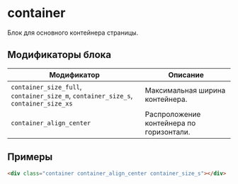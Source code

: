 # container

Блок для основного контейнера страницы.

## Модификаторы блока

| Модификатор                                                                        | Описание                                 |
| ---------------------------------------------------------------------------------- | ---------------------------------------- |
| `container_size_full`, `container_size_m`, `container_size_s`, `container_size_xs` | Максимальная ширина контейнера.          |
| `container_align_center`                                                           | Распроложение контейнера по горизонтали. |

## Примеры

```html
<div class="container container_align_center container_size_s"></div>
```

